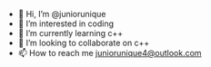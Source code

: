 - 👋 Hi, I’m @juniorunique
- 👀 I’m interested in coding
- 🌱 I’m currently learning c++
- 💞️ I’m looking to collaborate on c++
- 📫 How to reach me juniorunique4@outlook.com

<!---
juniorunique/juniorunique is a ✨ special ✨ repository because its `README.md` (this file) appears on your GitHub profile.
You can click the Preview link to take a look at your changes.
--->
